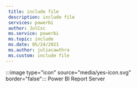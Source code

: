 ```yaml
---
 title: include file
 description: include file
 services: powerbi
 author: JulCsc
 ms.service: powerbi
 ms.topic: include
 ms.date: 05/24/2021
 ms.author: juliacawthra
 ms.custom: include file
---
```


:::image type="icon" source="media/yes-icon.svg" border="false":::&nbsp;Power&nbsp;BI&nbsp;Report&nbsp;Server